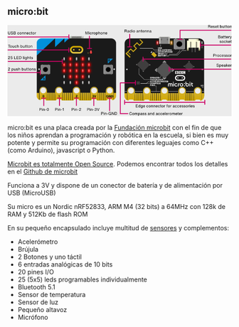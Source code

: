 ## micro:bit

![Hardware de micro:bit](./images/microbit.png)

micro:bit es una placa creada por la [Fundación microbit](http://microbit.org/es/) con el fin de que los niños aprendan a programación y robótica en la escuela, si bien es muy potente y permite su programación con diferentes leguajes como C++ (como Arduino), javascript o Python.

[Microbit es totalmente Open Source](https://www.microbit.co.uk/open_source). Podemos encontrar todos los detalles en el [Github de microbit](https://github.com/bbcmicrobit)


Funciona a 3V y dispone de un conector de batería y de alimentación por USB (MicroUSB)

Su micro es un Nordic nRF52833, ARM M4 (32 bits) a 64MHz con 128k de RAM y 512Kb de flash ROM

En su pequeño encapsulado incluye multitud de [sensores](https://microbit.org/guide/features/) y complementos:

* Acelerómetro
* Brújula
* 2 Botones y uno táctil
* 6 entradas analógicas de 10 bits
* 20 pines I/O
* 25 (5x5) leds programables individualmente
* Bluetooth 5.1
* Sensor de temperatura
* Sensor de luz
* Pequeño altavoz
* Micrófono


